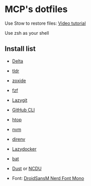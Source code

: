 # MCP's dotfiles

Use Stow to restore files: [Video tutorial](https://www.youtube.com/watch?v=y6XCebnB9gs)

Use zsh as your shell

## Install list

- [Delta](https://github.com/dandavison/delta)
- [tldr](https://github.com/tldr-pages/tldr)
- [zoxide](https://github.com/ajeetdsouza/zoxide)
- [fzf](https://github.com/junegunn/fzf)
- [Lazygit](https://github.com/jesseduffield/lazygit)
- [GitHub CLI](https://github.com/cli/cli)
- [htop](https://github.com/htop-dev/htop)
- [nvm](https://github.com/nvm-sh/nvm)
- [direnv](https://github.com/direnv/direnv)
- [Lazydocker](https://github.com/jesseduffield/lazydocker)
- [bat](https://github.com/sharkdp/bat)
- [Dust](https://github.com/bootandy/dust) or [NCDU](https://dev.yorhel.nl/ncdu)

- Font: [DroidSansM Nerd Font Mono](https://github.com/ryanoasis/nerd-fonts/releases/download/v3.3.0/DroidSansMono.zip)
